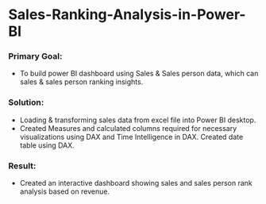# Sales-Ranking-Analysis-in-Power-BI

### Primary Goal: 
- To build power BI dashboard using Sales & Sales person data, which can sales & sales person ranking insights.

### Solution:
- Loading & transforming sales data from excel file into Power BI desktop.
- Created Measures and calculated columns required for necessary visualizations using DAX and Time Intelligence in DAX. Created date table using DAX.

### Result: 
- Created an interactive dashboard showing sales and sales person rank analysis based on revenue.
